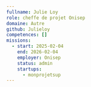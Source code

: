 ```yaml
---
fullname: Julie Loy
role: cheffe de projet Onisep
domaine: Autre
github: Julieloy
competences: []
missions:
  - start: 2025-02-04
    end: 2026-02-04
    employer: Onisep
    status: admin
    startups:
      - monprojetsup
---
```

